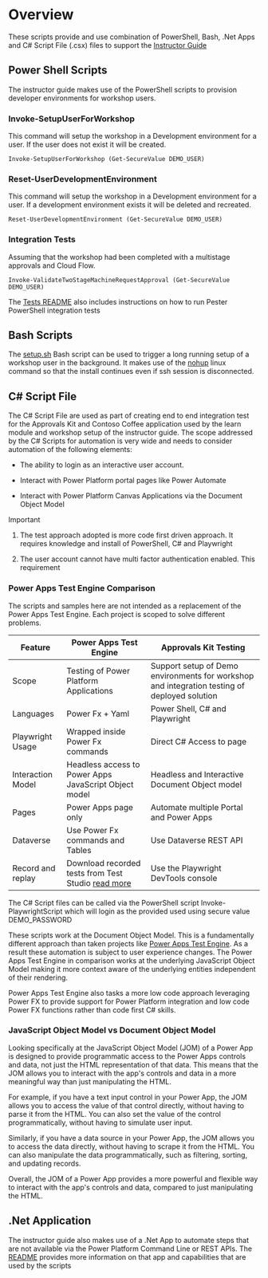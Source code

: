 # Overview

These scripts provide and use combination of PowerShell, Bash, .Net Apps and C# Script File (.csx) files to support the [Instructor Guide](../../../docs/learning/instructor-guide/README.md)

## Power Shell Scripts

The instructor guide makes use of the PowerShell scripts to provision developer environments for workshop users.

### Invoke-SetupUserForWorkshop

This command will setup the workshop in a Development environment for a user. If the user does not exist it will be created.

```pwsh
Invoke-SetupUserForWorkshop (Get-SecureValue DEMO_USER)
```

### Reset-UserDevelopmentEnvironment

This command will setup the workshop in a Development environment for a user. If a development environment exists it will be deleted and recreated.

```pwsh
Reset-UserDevelopmentEnvironment (Get-SecureValue DEMO_USER)
```

### Integration Tests

Assuming that the workshop had been completed with a multistage approvals and Cloud Flow.

```pwsh
Invoke-ValidateTwoStageMachineRequestApproval (Get-SecureValue DEMO_USER)
```

The [Tests README](./tests/README.md) also includes instructions on how to run Pester PowerShell integration tests

## Bash Scripts

The [setup.sh](./setup.sh) Bash script can be used to trigger a long running setup of a workshop user in the background. It makes use of the [nohup](https://www.linux.org/docs/man1/nohup.html) linux command so that the install continues even if ssh session is disconnected.

## C# Script File

The C# Script File are used as part of creating end to end integration test for the Approvals Kit and Contoso Coffee application used by the learn module and workshop setup of the instructor guide. The scope addressed by the C# Scripts for automation is very wide and needs to consider automation of the following elements:

- The ability to login as an interactive user account.

- Interact with Power Platform portal pages like Power Automate

- Interact with Power Platform Canvas Applications via the Document Object Model

> [!IMPORTANT]
>
> 1. The test approach adopted is more code first driven approach. It requires knowledge and install of PowerShell, C# and Playwright
>
> 2. The user account cannot have multi factor authentication enabled. This requirement

### Power Apps Test Engine Comparison

The scripts and samples here are not intended as a replacement of the Power Apps Test Engine. Each project is scoped to solve different problems.

|Feature | Power Apps Test Engine | Approvals Kit Testing |
|--------|------------------------|-----------------------|
|Scope   | Testing of Power Platform Applications | Support setup of Demo environments for workshop and integration testing of deployed solution |
| Languages | Power Fx + Yaml | Power Shell, C# and Playwright |
| Playwright Usage | Wrapped inside Power Fx commands | Direct C# Access to page |
| Interaction Model | Headless access to Power Apps JavaScript Object model | Headless and Interactive Document Object model |
| Pages | Power Apps page only | Automate multiple Portal and Power Apps
| Dataverse | Use Power Fx commands and Tables | Use Dataverse REST API |
| Record and replay | Download recorded tests from Test Studio [read more](https://learn.microsoft.com/power-apps/developer/test-engine/overview#download-recorded-tests-from-test-studio) | Use the Playwright DevTools console

The C# Script files can be called via the PowerShell script Invoke-PlaywrightScript which will login as the provided used using secure value DEMO_PASSWORD

These scripts work at the Document Object Model. This is a fundamentally different approach than taken projects like [Power Apps Test Engine](https://github.com/microsoft/PowerApps-TestEngine). As a result these automation is subject to user experience changes. The Power Apps Test Engine in comparison works at the underlying JavaScript Object Model making it more context aware of the underlying entities independent of their rendering.

Power Apps Test Engine also tasks a more low code approach leveraging Power FX to provide support for Power Platform integration and low code Power FX functions rather than code first C# skills.

### JavaScript Object Model vs Document Object Model

Looking specifically at the JavaScript Object Model (JOM) of a Power App is designed to provide programmatic access to the Power Apps controls and data, not just the HTML representation of that data. This means that the JOM allows you to interact with the app's controls and data in a more meaningful way than just manipulating the HTML.

For example, if you have a text input control in your Power App, the JOM allows you to access the value of that control directly, without having to parse it from the HTML. You can also set the value of the control programmatically, without having to simulate user input.

Similarly, if you have a data source in your Power App, the JOM allows you to access the data directly, without having to scrape it from the HTML. You can also manipulate the data programmatically, such as filtering, sorting, and updating records.

Overall, the JOM of a Power App provides a more powerful and flexible way to interact with the app's controls and data, compared to just manipulating the HTML.

## .Net Application

The instructor guide also makes use of a .Net App to automate steps that are not available via the Power Platform Command Line or REST APIs. The [README](../install/README.md) provides more information on that app and capabilities that are used by the scripts

